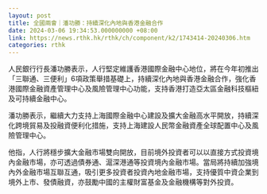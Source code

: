 ```yaml
---
layout: post
title: 全國兩會｜潘功勝：持續深化內地與香港金融合作
date: 2024-03-06 19:34:53.000000000 +08:00
link: https://news.rthk.hk/rthk/ch/component/k2/1743414-20240306.htm
categories: rthk
---
```


人民銀行行長潘功勝表示，人行堅定維護香港國際金融中心地位，將在今年初推出「三聯通、三便利」6項政策舉措基礎上，持續深化內地與香港金融合作，強化香港國際金融資產管理中心及風險管理中心功能，支持香港打造亞太區金融科技樞紐及可持續金融中心。

潘功勝表示，繼續大力支持上海國際金融中心建設及擴大金融高水平開放，持續深化跨境貿易及投融資便利化措施，支持上海建設人民幣金融資產全球配置中心及風險管理中心。

他指，人行將穩步擴大金融市場雙向開放，目前境外投資者可以以直接方式投資境內金融市場，亦可透過債券通、滬深港通等投資境內金融市場。當局將持續加強境內外金融市場互聯互通，吸引更多投資者投資內地金融市場，支持優質中資企業到境外上市、發債融資，亦鼓勵中國的主權財富基金及金融機構等對外投資。
